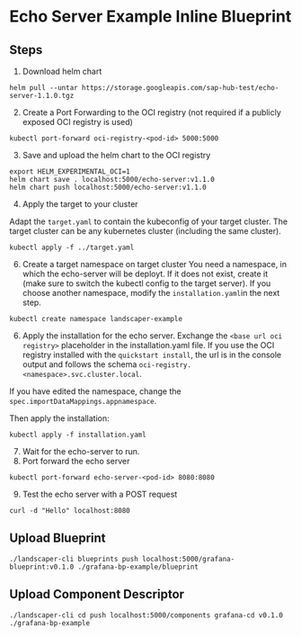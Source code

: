 # Echo Server Example Inline Blueprint

## Steps
1. Download helm chart 
```
helm pull --untar https://storage.googleapis.com/sap-hub-test/echo-server-1.1.0.tgz
```
2. Create a Port Forwarding to the OCI registry
(not required if a publicly exposed OCI registry is used)
```
kubectl port-forward oci-registry-<pod-id> 5000:5000
```

3. Save and upload the helm chart to the OCI registry
```
export HELM_EXPERIMENTAL_OCI=1
helm chart save . localhost:5000/echo-server:v1.1.0
helm chart push localhost:5000/echo-server:v1.1.0
```
4. Apply the target to your cluster

Adapt the `target.yaml` to contain the kubeconfig of your target cluster.
The target cluster can be any kubernetes cluster (including the same cluster).
```
kubectl apply -f ../target.yaml
```
6. Create a target namespace on target cluster
You need a namespace, in which the echo-server will be deployt. If it does not exist, create it (make sure to switch the kubectl config to the target server). If you choose another namespace, modify the `installation.yaml`in the next step.

```
kubectl create namespace landscaper-example
```

6. Apply the installation for the echo server.
Exchange the `<base url oci registry>` placeholder in the installation.yaml file. If you use the OCI registry installed with the `quickstart install`, the url is in the console output and follows the schema `oci-registry.<namespace>.svc.cluster.local`.

If you have edited the namespace, change the `spec.importDataMappings.appnamespace`.

Then apply the installation:
```
kubectl apply -f installation.yaml
```
7. Wait for the echo-server to run.
8. Port forward the echo server
```
kubectl port-forward echo-server-<pod-id> 8080:8080

```
9. Test the echo server with a POST request
```
curl -d "Hello" localhost:8080
```


## Upload Blueprint
```
./landscaper-cli blueprints push localhost:5000/grafana-blueprint:v0.1.0 ./grafana-bp-example/blueprint
```

## Upload Component Descriptor
```
./landscaper-cli cd push localhost:5000/components grafana-cd v0.1.0 ./grafana-bp-example
```